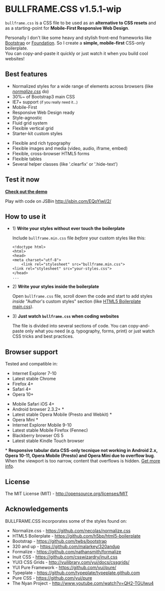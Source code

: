 <h1>BULLFRAME.CSS v1.5.1-wip</h1>
<p><code>bullframe.css</code> is a CSS file to be used as an <b>alternative to CSS resets</b> and as a starting-point for <b>Mobile-First Responsive Web Design</b>.</p>
<p>Personally I don't like some heavy and stylish front-end frameworks like <a href="http://twitter.github.com/bootstrap/" title="Twitter Bootstrap">Bootstrap</a> or <a href="http://foundation.zurb.com/" title="Zurb Foundation">Foundation</a>. So I create a <b>simple, mobile-first</b> CSS-only boilerplate.<br>
You can copy-and-paste it quickly or just watch it when you build cool websites!


<h2>Best features</h2>
<ul>
  <li>Normalized styles for a wide range of elements across browsers (like 
  <i><a href="http://nicolasgallagher.com/about-normalize-css/" title="about normalize.css">normalize.css</a></i> do)</li>
  <li>30%~ of Bootstrap3 main CSS</li>
  <li>IE7+ support <small>(if you really need it...)</small></li>
  <li>Mobile-First</li>
  <li>Responsive Web Design ready</li>
  <li>Style-agnostic</li>
  <li>Fluid grid system</li>
  <li>Flexible vertical grid</li>
  <li>Starter-kit custom styles</li>
</ul>
<ul>
  <li>Flexible and rich typography</li>
  <li>Flexible images and media (video, audio, iframe, embed)</li>
  <li>Flexible, cross-browser HTML5 forms</li>
  <li>Flexible tables</li>
  <li>Several helper classes (like '.clearfix' or '.hide-text')</li>
</ul>


<h2>Test it now</h2>
<p><b><a href="https://googledrive.com/host/0B4LqH9uqRDqQd2NFaUlxTlBSSWM/index.html" title="google drive demo page">Check out the demo</a></b></p>
<p>Play with code on JSBin <a href="http://jsbin.com/EQoYiwI/2/" title="JSBin">http://jsbin.com/EQoYiwI/2/</a></p>


<h2>How to use it</h2>
<ul>
  <li>
    <p>1) <b>Write your styles without ever touch the boilerplate</b></p>
    <p>Include <code>bullframe.min.css</code> file <i>before</i> your custom styles like this:</p>
<pre><code>&lt;!doctype html>
&lt;html>
&lt;head>
&lt;meta charset="utf-8">
    &lt;link rel="stylesheet" src="bullframe.min.css">
&lt;link rel="stylesheet" src="your-styles.css">
&lt;/head>
...</code></pre>
  </li>
</ul>
<ul>
  <li>
    <p>2) <b>Write your styles inside the boilerplate</b></p>
  <p>Open <code>bullframe.css</code> file, scroll down the code and start to add styles <i>inside</i>
"Author's custom styles" section (like <a href="https://github.com/h5bp/html5-boilerplate/blob/b83ce3b1b42157f8c817a62b4d353415e25c3af4/css/main.css#l-92-110" title="HTML5 Boilerplate main.css">HTML5 Boilerplate main.css</a>).</p>
  </li>
</ul>
<ul>
  <li>
    <p>3) <b>Just watch <code>bullframe.css</code> when coding websites</b></p>
  <p>The file is divided into several sections of code. You can copy-and-paste only what you need (e.g. typography, forms, print) or just watch CSS tricks and best practices.</p>
  </li>
</ul>


<h2>Browser support</h2>
Tested and compatible in:
<ul>
  <li>Internet Explorer 7-10</li>
  <li>Latest stable Chrome</li>
  <li>Firefox 4+</li>
  <li>Safari 4+</li>
  <li>Opera 10+</li>
</ul>
<ul>
  <li>Mobile Safari iOS 4+</li>
  <li>Android browser 2.3.2+ *</li>
  <li>Latest stable Opera Mobile (Presto and Webkit) *</li>
  <li>Opera Mini *</li>
  <li>Internet Explorer Mobile 9-10</li>
  <li>Latest stable Mobile Firefox (Fennec)</li>
  <li>Blackberry browser OS 5</li>
  <li>Latest stable Kindle Touch browser</li>
</ul>
<p>* <b>Responsive tabular data CSS-only tecnique not working in Android 2.x, Opera 10-11, Opera Mobile (Presto) and Opera Mini due to overflow bug</b>. When the viewport is too narrow, content that overflows is hidden. <a href="http://barrow.io/overflow-scrolling" title="overflow scrolling">Get more info</a>.</p>


<h2>License</h2>
<p>The MIT License (MIT) - <a href="http://opensource.org/licenses/MIT" title="The MIT License">http://opensource.org/licenses/MIT</a></p>


<h2>Acknowledgements</h2>
BULLFRAME.CSS incorporates some of the styles found on:
<ul>
  <li>Normalize.css - <a href="https://github.com/necolas/normalize.css" title="">https://github.com/necolas/normalize.css</a></li>
  <li>HTML5 Boilerplate - <a href="https://github.com/h5bp/html5-boilerplate" title="">https://github.com/h5bp/html5-boilerplate</a></li>
  <li>Bootstrap - <a href="https://github.com/twbs/bootstrap" title="">https://github.com/twbs/bootstrap</a></li>
  <li>320 and up - <a href="https://github.com/malarkey/320andup" title="">https://github.com/malarkey/320andup</a></li>
  <li>Formalize - <a href="https://github.com/nathansmith/formalize" title="">https://github.com/nathansmith/formalize</a></li>
  <li>Inuit CSS - <a href="https://github.com/csswizardry/inuit.css" title="">https://github.com/csswizardry/inuit.css</a></li>
  <li>YUI3 CSS Grids - <a href="http://yuilibrary.com/yui/docs/cssgrids/" title="">http://yuilibrary.com/yui/docs/cssgrids/</a></li>
  <li>YUI Pure Framework - <a href="https://github.com/yui/pure/" title="">https://github.com/yui/pure/</a></li>
  <li>Typeplate - <a href="https://github.com/typeplate/typeplate.github.com" title="">https://github.com/typeplate/typeplate.github.com</a></li>
  <li>Pure CSS - <a href="https://github.com/yui/pure" title="">https://github.com/yui/pure</a></li>
  <li>The Nyan Project - <a href="http://www.youtube.com/watch?v=QH2-TGUlwu4" title="">http://www.youtube.com/watch?v=QH2-TGUlwu4</a></li>
</ul>